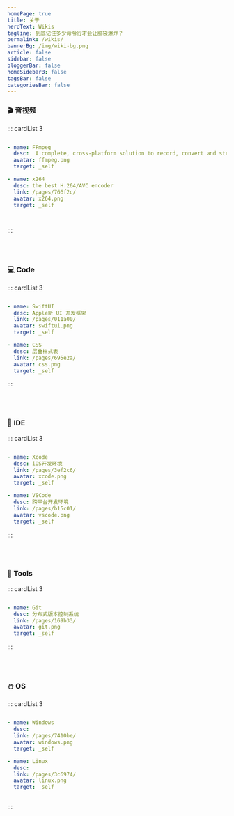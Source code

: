 ```yaml
---
homePage: true
title: 关于
heroText: Wikis
tagline: 到底记住多少命令行才会让脑袋爆炸？
permalink: /wikis/
bannerBg: /img/wiki-bg.png
article: false
sidebar: false
bloggerBar: false
homeSidebarB: false
tagsBar: false
categoriesBar: false
---
```


### 🎬 音视频

::: cardList 3
```yaml

- name: FFmpeg
  desc:  A complete, cross-platform solution to record, convert and stream audio and video. 
  avatar: ffmpeg.png
  target: _self

- name: x264
  desc: the best H.264/AVC encoder
  link: /pages/766f2c/
  avatar: x264.png
  target: _self




```
:::

<br>
<br>

### 💻 Code

::: cardList 3
```yaml

- name: SwiftUI
  desc: Apple新 UI 开发框架
  link: /pages/011a00/
  avatar: swiftui.png
  target: _self

- name: CSS
  desc: 层叠样式表
  link: /pages/695e2a/
  avatar: css.png
  target: _self

```
:::


<br>
<br>


### 🚀 IDE

::: cardList 3
```yaml

- name: Xcode
  desc: iOS开发环境
  link: /pages/3ef2c6/
  avatar: xcode.png
  target: _self

- name: VSCode
  desc: 跨平台开发环境
  link: /pages/b15c01/
  avatar: vscode.png
  target: _self

```
:::

<br>
<br>


### 🔧 Tools

::: cardList 3
```yaml

- name: Git
  desc: 分布式版本控制系统
  link: /pages/169b33/
  avatar: git.png
  target: _self


```
:::



<br>
<br>


### ⛄ OS

::: cardList 3
```yaml

- name: Windows
  desc:  
  link: /pages/7410be/
  avatar: windows.png
  target: _self

- name: Linux
  desc: 
  link: /pages/3c6974/
  avatar: linux.png
  target: _self



```
:::
